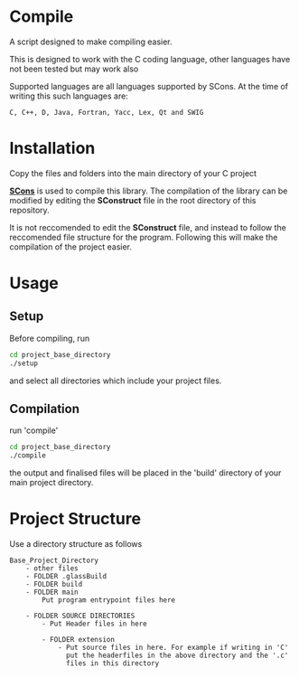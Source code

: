 # Compile

A script designed to make compiling easier.  

This is designed to work with the C coding language, other languages have not been tested but may work also

Supported languages are all languages supported by SCons. At the time of writing this such languages are:  

    C, C++, D, Java, Fortran, Yacc, Lex, Qt and SWIG

# Installation

Copy the files and folders into the main directory of your C project

**[SCons](https://scons.org/)** is used to compile this library. The compilation of the library can be modified by editing the **SConstruct** file in the root directory of this repository.  

It is not reccomended to edit the **SConstruct** file, and instead to follow the reccomended file structure for the program. Following this will make the compilation of the project easier.  


# Usage

## Setup

Before compiling, run

```bash
cd project_base_directory
./setup
```

and select all directories which include your project files.  

## Compilation

run 'compile'

```bash
cd project_base_directory
./compile
```

the output and finalised files will be placed in the 'build' directory of your main project directory.

# Project Structure

Use a directory structure as follows

    Base_Project_Directory
        - other files
        - FOLDER .glassBuild
        - FOLDER build
        - FOLDER main
            Put program entrypoint files here

        - FOLDER SOURCE DIRECTORIES
            - Put Header files in here
        
            - FOLDER extension
                - Put source files in here. For example if writing in 'C' 
                  put the headerfiles in the above directory and the '.c' 
                  files in this directory

